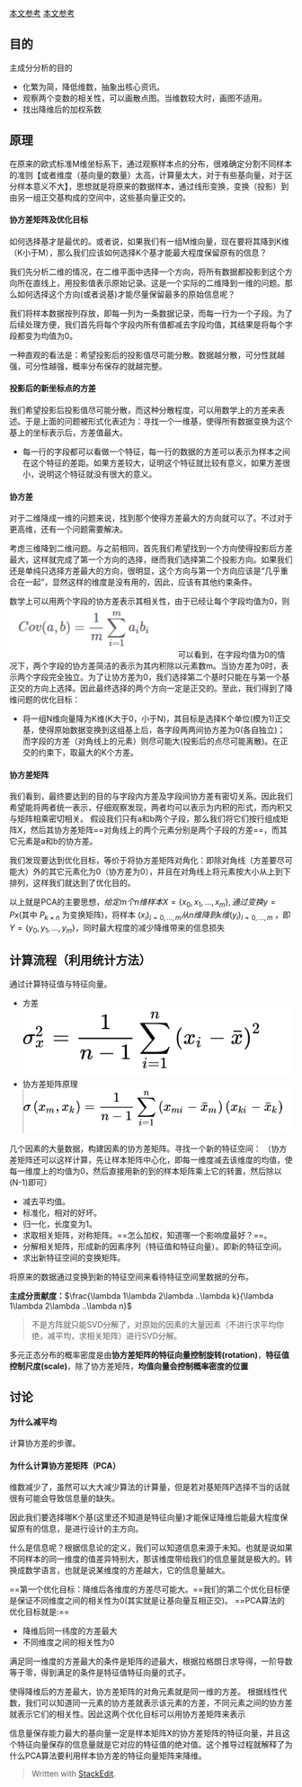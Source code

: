 [本文参考](https://www.cnblogs.com/LittleHann/p/6558575.html#_lab2_1_3)
[本文参考](https://www.cnblogs.com/bjwu/p/9280492.html)
## 目的
主成分分析的目的
- 化繁为简，降低维数，抽象出核心资讯。
- 观察两个变数的相关性，可以画散点图。当维数较大时，画图不适用。
- 找出降维后的加权系数

## 原理
在原来的欧式标准M维坐标系下，通过观察样本点的分布，很难确定分割不同样本的准则【或者维度（基向量的数量）太高，计算量太大，对于有些基向量，对于区分样本意义不大】，思想就是将原来的数据样本，通过线形变换，变换（投影）到由另一组正交基构成的空间中，这些基向量正交的。
#### 协方差矩阵及优化目标
如何选择基才是最优的。或者说，如果我们有一组M维向量，现在要将其降到K维（K小于M），那么我们应该如何选择K个基才能最大程度保留原有的信息？

我们先分析二维的情况，在二维平面中选择一个方向，将所有数据都投影到这个方向所在直线上，用投影值表示原始记录。这是一个实际的二维降到一维的问题。那么如何选择这个方向(或者说基)才能尽量保留最多的原始信息呢？

我们将样本数据按列存放，即每一列为一条数据记录，而每一行为一个子段。为了后续处理方便，我们首先将每个字段内所有值都减去字段均值，其结果是将每个字段都变为均值为0。

一种直观的看法是：希望投影后的投影值尽可能分散。数据越分散，可分性就越强，可分性越强，概率分布保存的就越完整。
#### 投影后的新坐标点的方差
我们希望投影后投影值尽可能分散，而这种分散程度，可以用数学上的方差来表述。于是上面的问题被形式化表述为：寻找一个一维基，使得所有数据变换为这个基上的坐标表示后，方差值最大。
- 每一行的字段都可以看做一个特征，每一行的数据的方差可以表示为样本之间在这个特征的差距。如果方差较大，证明这个特征就比较有意义，如果方差很小，说明这个特征就没有很大的意义。
#### 协方差
对于二维降成一维的问题来说，找到那个使得方差最大的方向就可以了。不过对于更高维，还有一个问题需要解决。

考虑三维降到二维问题。与之前相同，首先我们希望找到一个方向使得投影后方差最大，这样就完成了第一个方向的选择，继而我们选择第二个投影方向。如果我们还是单纯只选择方差最大的方向，很明显，这个方向与第一个方向应该是“几乎重合在一起”，显然这样的维度是没有用的，因此，应该有其他约束条件。

数学上可以用两个字段的协方差表示其相关性，由于已经让每个字段均值为0，则![](picture/主成分分析（PCA）&统计学原理-4246587b.png)
可以看到，在字段均值为0的情况下，两个字段的协方差简洁的表示为其内积除以元素数m。当协方差为0时，表示两个字段完全独立。为了让协方差为0，我们选择第二个基时只能在与第一个基正交的方向上选择。因此最终选择的两个方向一定是正交的。至此，我们得到了降维问题的优化目标：
- 将一组N维向量降为K维(K大于0，小于N)，其目标是选择K个单位(模为1)正交基，使得原始数据变换到这组基上后，各字段两两间协方差为0(各自独立)；而字段的方差（对角线上的元素）则尽可能大(投影后的点尽可能离散)。在正交的约束下，取最大的K个方差。
#### 协方差矩阵
我们看到，最终要达到的目的与字段内方差及字段间协方差有密切关系。因此我们希望能将两者统一表示，仔细观察发现，两者均可以表示为内积的形式，而内积又与矩阵相乘密切相关。
假设我们只有a和b两个子段，那么我们将它们按行组成矩阵X，然后其协方差矩阵==对角线上的两个元素分别是两个子段的方差==，而其它元素是a和b的协方差。

我们发现要达到优化目标，等价于将协方差矩阵对角化：即除对角线（方差要尽可能大）外的其它元素化为0（协方差为0），并且在对角线上将元素按大小从上到下排列，这样我们就达到了优化目的。

以上就是PCA的主要思想，$给定 m 个 n 维样本X=\left\{ x_0, x_1, ...,x_m \right\},通过变换y =Px$(其中 $P_{k\times n}$ 为变换矩阵)，将样本 $(x_i)_{i=0,...,m} 从 n 维降到 k 维 (y_i)_{i=0,...,m}$ ，即$Y=\left\{ y_0, y_1, ...,y_m \right\}$，同时最大程度的减少降维带来的信息损失

## 计算流程（利用统计方法）
通过计算特征值与特征向量。
- 方差
![](picture/主成分分析（PCA）&统计学原理-d83c29ab.png)
- 协方差矩阵原理
![](picture/主成分分析（PCA）&统计学原理-060061c2.png)

几个因素的大量数据，构建因素的协方差矩阵。寻找一个新的特征空间：
（协方差矩阵还可以这样计算，先让样本矩阵中心化，即每一维度减去该维度的均值，使每一维度上的均值为0，然后直接用新的到的样本矩阵乘上它的转置，然后除以(N-1)即可）
- 减去平均值。
- 标准化，相对的好坏。
- 归一化，长度变为1。
- 求取相关矩阵，对称矩阵。==怎么加权，知道哪一个影响度最好？==。
- 分解相关矩阵，形成新的因素序列（特征值和特征向量）。即新的特征空间。
- 求出新特征空间的变换矩阵。

将原来的数据通过变换到新的特征空间来看待特征空间里数据的分布。

**主成分贡献度：**$\frac{\lambda 1\lambda 2\lambda ..\lambda k}{\lambda 1\lambda 2\lambda ..\lambda n}$
>不是方阵就只能SVD分解了，对原始的因素的大量因素（不进行求平均你绝，减平均，求相关矩阵）进行SVD分解。

多元正态分布的概率密度是由**协方差矩阵的特征向量控制旋转(rotation)**，**特征值控制尺度(scale)**，除了协方差矩阵，**均值向量会控制概率密度的位置**
## 讨论
####  为什么减平均
计算协方差的步骤。
#### 为什么计算协方差矩阵（PCA）
维数减少了，虽然可以大大减少算法的计算量，但是若对基矩阵P选择不当的话就很有可能会导致信息量的缺失。

因此我们要选择哪K个基(这里还不知道是特征向量)才能保证降维后能最大程度保留原有的信息，是进行设计的主方向。

什么是信息呢？根据信息论的定义，我们可以知道信息来源于未知。也就是说如果不同样本的同一维度的值差异特别大，那该维度带给我们的信息量就是极大的。转换成数学语言，也就是说某维度的方差越大，它的信息量越大。

==第一个优化目标：降维后各维度的方差尽可能大。==我们的第二个优化目标便是保证不同维度之间的相关性为0(其实就是让基向量互相正交)。
==PCA算法的优化目标就是:==
- 降维后同一纬度的方差最大
- 不同维度之间的相关性为0

满足同一维度的方差最大的条件是矩阵的迹最大，根据拉格朗日求导得，一阶导数等于零，得到满足的条件是特征值特征向量的式子。

使得降维后的方差最大，协方差矩阵的对角元素就是同一维的方差。
根据线性代数，我们可以知道同一元素的协方差就表示该元素的方差，不同元素之间的协方差就表示它们的相关性。因此这两个优化目标可以用协方差矩阵来表示

信息量保存能力最大的基向量一定是样本矩阵X的协方差矩阵的特征向量，并且这个特征向量保存的信息量就是它对应的特征值的绝对值。这个推导过程就解释了为什么PCA算法要利用样本协方差的特征向量矩阵来降维。


> Written with [StackEdit](https://stackedit.io/).

